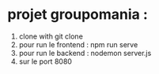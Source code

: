 # projet groupomania : 
1. clone with git clone
2. pour run le frontend : npm run serve
3. pour run le backend : nodemon server.js
4. sur le port 8080
